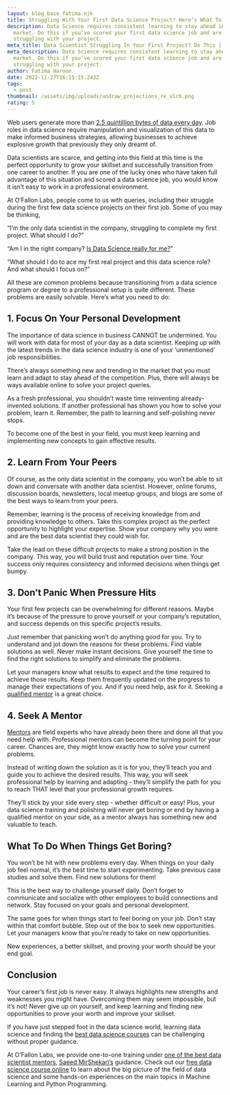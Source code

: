```yaml
---
layout: blog_base_fatima.njk
title: Struggling With Your First Data Science Project? Here’s What To Do!
description: Data Science requires consistent learning to stay ahead in the
  market. Do this if you’ve scored your first data science job and are
  struggling with your project.
meta_title: Data Scientist Struggling In Your First Project? Do This | O’Fallon Labs
meta_description: Data Science requires consistent learning to stay ahead in the
  market. Do this if you’ve scored your first data science job and are
  struggling with your project.
author: Fatima Haroon
date: 2022-11-27T16:15:15.243Z
tags:
  - post
thumbnail: /assets/img/uploads/undraw_projections_re_ulc6.png
rating: 5
---
```

<!--StartFragment-->



Web users generate more than [2.5 quintillion bytes of data every day](https://www.domo.com/learn/infographic/data-never-sleeps-5). Job roles in data science require manipulation and visualization of this data to make informed business strategies, allowing businesses to achieve explosive growth that previously they only dreamt of. 



Data scientists are scarce, and getting into this field at this time is the perfect opportunity to grow your skillset and successfully transition from one career to another. If you are one of the lucky ones who have taken full advantage of this situation and scored a data science job, you would know it isn’t easy to work in a professional environment. 



At O’Fallon Labs, people come to us with queries, including their struggle during the first few data science projects on their first job. Some of you may be thinking, 



“I’m the only data scientist in the company, struggling to complete my first project. What should I do?”



“Am I in the right company? [Is Data Science really for me?](https://saeedmirshekari.com/blog/2022-07-30-is-data-science-for-me/)”



“What should I do to ace my first real project and this data science role? And what should I focus on?” 



All these are common problems because transitioning from a data science program or degree to a professional setup is quite different. These problems are easily solvable. Here’s what you need to do:

<h2>1. Focus On Your Personal Development</h2>

The importance of data science in business CANNOT be undermined. You will work with data for most of your day as a data scientist. Keeping up with the latest trends in the data science industry is one of your ‘unmentioned’ job responsibilities. 



There’s always something new and trending in the market that you must learn and adapt to stay ahead of the competition. Plus, there will always be ways available online to solve your project queries. 



As a fresh professional, you shouldn’t waste time reinventing already-invented solutions. If another professional has shown you how to solve your problem, learn it. Remember, the path to learning and self-polishing never stops. 



To become one of the best in your field, you must keep learning and implementing new concepts to gain effective results. 

<h2>2. Learn From Your Peers</h2>

Of course, as the only data scientist in the company, you won’t be able to sit down and conversate with another data scientist. However, online forums, discussion boards, newsletters, local meetup groups, and blogs are some of the best ways to learn from your peers. 



Remember, learning is the process of receiving knowledge from and providing knowledge to others. Take this complex project as the perfect opportunity to highlight your expertise. Show your company why you were and are the best data scientist they could wish for. 



Take the lead on these difficult projects to make a strong position in the company. This way, you will build trust and reputation over time. Your success only requires consistency and informed decisions when things get bumpy. 

<h2>3. Don’t Panic When Pressure Hits</h2>

Your first few projects can be overwhelming for different reasons. Maybe it’s because of the pressure to prove yourself or your company’s reputation, and success depends on this specific project’s results. 



Just remember that panicking won’t do anything good for you. Try to understand and jot down the reasons for these problems. Find viable solutions as well. Never make instant decisions. Give yourself the time to find the right solutions to simplify and eliminate the problems. 



Let your managers know what results to expect and the time required to achieve those results. Keep them frequently updated on the progress to manage their expectations of you. And if you need help, ask for it. Seeking a [qualified mentor](https://saeedmirshekari.com/results/) is a great choice. 

<h2>4. Seek A Mentor</h2>

[Mentors](https://saeedmirshekari.com/blog/2022-08-15-why-you-need-a-data-science-career-mentor/) are field experts who have already been there and done all that you need help with. Professional mentors can become the turning point for your career. Chances are, they might know exactly how to solve your current problems. 



Instead of writing down the solution as it is for you, they’ll teach you and guide you to achieve the desired results. This way, you will seek professional help by learning and adapting - they’ll simplify the path for you to reach THAT level that your professional growth requires. 



They’ll stick by your side every step - whether difficult or easy! Plus, your data science training and polishing will never get boring or end by having a qualified mentor on your side, as a mentor always has something new and valuable to teach. 

<h2>What To Do When Things Get Boring?</h2>

You won’t be hit with new problems every day. When things on your daily job feel normal, it’s the best time to start experimenting. Take previous case studies and solve them. Find new solutions for them! 



This is the best way to challenge yourself daily. Don’t forget to communicate and socialize with other employees to build connections and network. Stay focused on your goals and personal development. 



The same goes for when things start to feel boring on your job. Don’t stay within that comfort bubble. Step out of the box to seek new opportunities. Let your managers know that you’re ready to take on new opportunities. 



New experiences, a better skillset, and proving your worth should be your end goal. 

<h2>Conclusion</h2>

Your career’s first job is never easy. It always highlights new strengths and weaknesses you might have. Overcoming them may seem impossible, but it’s not! Never give up on yourself, and keep learning and finding new opportunities to prove your worth and improve your skillset. 



If you have just stepped foot in the data science world, learning data science and finding the [best data science courses](https://saeedmirshekari.com/coaching-plan/) can be challenging without proper guidance. 



At O’Fallon Labs, we provide one-to-one training under [one of the best data scientist mentors](https://saeedmirshekari.com/blog/2022-03-17-physicist-turned-data-scientist-ii-6-yrs-down-the-road/), [Saeed MirShekari’s](https://saeedmirshekari.com/) guidance. Check out our [free data science course online](https://saeedmirshekari.com/ecourse-bdsf/) to learn about the big picture of the field of data science and some hands-on experiences on the main topics in Machine Learning and Python Programming. 



<!--EndFragment-->